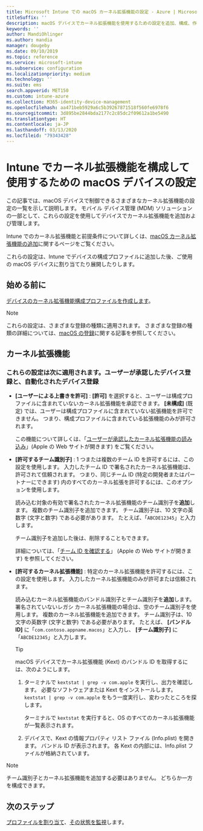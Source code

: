 ```yaml
---
title: Microsoft Intune での macOS カーネル拡張機能の設定 - Azure | Microsoft Docs
titleSuffix: ''
description: macOS デバイスでカーネル拡張機能を使用するための設定を追加、構成、作成します。 また、承認された拡張機能をユーザーがオーバーライドできるようにしたり、チーム識別子からすべての拡張機能を許可したり、Microsoft Intune で特定の拡張機能またはアプリを許可したりします。
keywords: ''
author: MandiOhlinger
ms.author: mandia
manager: dougeby
ms.date: 09/10/2019
ms.topic: reference
ms.service: microsoft-intune
ms.subservice: configuration
ms.localizationpriority: medium
ms.technology: ''
ms.suite: ems
search.appverid: MET150
ms.custom: intune-azure
ms.collection: M365-identity-device-management
ms.openlocfilehash: aa471beb5929a6c5b39267871518f560fe6978f6
ms.sourcegitcommit: 3d895be2844bda2177c2c85dc2f09612a1be5490
ms.translationtype: HT
ms.contentlocale: ja-JP
ms.lasthandoff: 03/13/2020
ms.locfileid: "79343428"
---
```

# <a name="macos-device-settings-to-configure-and-use-kernel-extensions-in-intune"></a>Intune でカーネル拡張機能を構成して使用するための macOS デバイスの設定



この記事では、macOS デバイスで制御できるさまざまなカーネル拡張機能の設定の一覧を示して説明します。 モバイル デバイス管理 (MDM) ソリューションの一部として、これらの設定を使用してデバイスでカーネル拡張機能を追加および管理します。

Intune でのカーネル拡張機能と前提条件について詳しくは、[macOS カーネル拡張機能の追加](kernel-extensions-overview-macos.md)に関するページをご覧ください。

これらの設定は、Intune でデバイスの構成プロファイルに追加した後、ご使用の macOS デバイスに割り当てたり展開したりします。

## <a name="before-you-begin"></a>始める前に

[デバイスのカーネル拡張機能構成プロファイルを作成します](kernel-extensions-overview-macos.md)。

> [!NOTE]
> これらの設定は、さまざまな登録の種類に適用されます。 さまざまな登録の種類の詳細については、[macOS の登録](../enrollment/macos-enroll.md)に関する記事を参照してください。

## <a name="kernel-extensions"></a>カーネル拡張機能

### <a name="settings-apply-to-user-approved-automated-device-enrollment"></a>これらの設定は次に適用されます。ユーザーが承認したデバイス登録と、自動化されたデバイス登録

- **[ユーザーによる上書きを許可]** : **[許可]** を選択すると、ユーザーは構成プロファイルに含まれていないカーネル拡張機能を承認できます。 **[未構成]** (既定) では、ユーザーは構成プロファイルに含まれていない拡張機能を許可できません。 つまり、構成プロファイルに含まれている拡張機能のみが許可されます。

  この機能について詳しくは、「[ユーザーが承認したカーネル拡張機能の読み込み](https://developer.apple.com/library/archive/technotes/tn2459/_index.html)」(Apple の Web サイトが開きます) をご覧ください。

- **[許可するチーム識別子]** : 1 つまたは複数のチーム ID を許可するには、この設定を使用します。 入力したチーム ID で署名されたカーネル拡張機能は、許可されて信頼されます。 つまり、同じチーム ID (特定の開発者またはパートナーにできます) 内のすべてのカーネル拡張を許可するには、このオプションを使用します。

  読み込む対象の有効で署名されたカーネル拡張機能のチーム識別子を**追加**します。 複数のチーム識別子を追加できます。 チーム識別子は、10 文字の英数字 (文字と数字) である必要があります。 たとえば、「`ABCDE12345`」と入力します。

  チーム識別子を追加した後は、削除することもできます。

  詳細については、「[チーム ID を確認する](https://help.apple.com/developer-account/#/dev55c3c710c)」 (Apple の Web サイトが開きます) を参照してください。

- **[許可するカーネル拡張機能]** : 特定のカーネル拡張機能を許可するには、この設定を使用します。 入力したカーネル拡張機能のみが許可または信頼されます。

  読み込むカーネル拡張機能のバンドル識別子とチーム識別子を**追加**します。 署名されていないレガシ カーネル拡張機能の場合は、空のチーム識別子を使用します。 複数のカーネル拡張機能を追加できます。 チーム識別子は、10 文字の英数字 (文字と数字) である必要があります。 たとえば、 **[バンドル ID]** に「`com.contoso.appname.macos`」と入力し、 **[チーム識別子]** に「`ABCDE12345`」と入力します。

  > [!TIP]
  > macOS デバイスでカーネル拡張機能 (Kext) のバンドル ID を取得するには、次のようにします。
  >
  > 1. ターミナルで `kextstat | grep -v com.apple` を実行し、出力を確認します。 必要なソフトウェアまたは Kext をインストールします。 `kextstat | grep -v com.apple` をもう一度実行し、変わったところを探します。
  >
  >    ターミナルで `kextstat` を実行すると、OS のすべてのカーネル拡張機能が一覧表示されます。 
  >
  > 2. デバイスで、Kext の情報プロパティ リスト ファイル (Info.plist) を開きます。 バンドル ID が表示されます。 各 Kext の内部には、Info.plist ファイルが格納されています。

> [!NOTE]
> チーム識別子とカーネル拡張機能を追加する必要はありません。 どちらか一方を構成できます。

## <a name="next-steps"></a>次のステップ

[プロファイルを割り当て](device-profile-assign.md)、[その状態を監視](device-profile-monitor.md)します。
